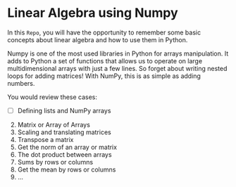 # Linear Algebra using Numpy
In this `Repo`, you will have the opportunity to remember some basic concepts about linear algebra and how to use them in Python.

Numpy is one of the most used libraries in Python for arrays manipulation. It adds to Python a set of functions that allows us to operate on large multidimensional arrays with just a few lines. So forget about writing nested loops for adding matrices! With NumPy, this is as simple as adding numbers.

You would review these cases:

- [ ] Defining lists and NumPy arrays
2. Matrix or Array of Arrays
3. Scaling and translating matrices
4. Transpose a matrix
5. Get the norm of an array or matrix
6. The dot product between arrays
7. Sums by rows or columns
8. Get the mean by rows or columns
9. ...
